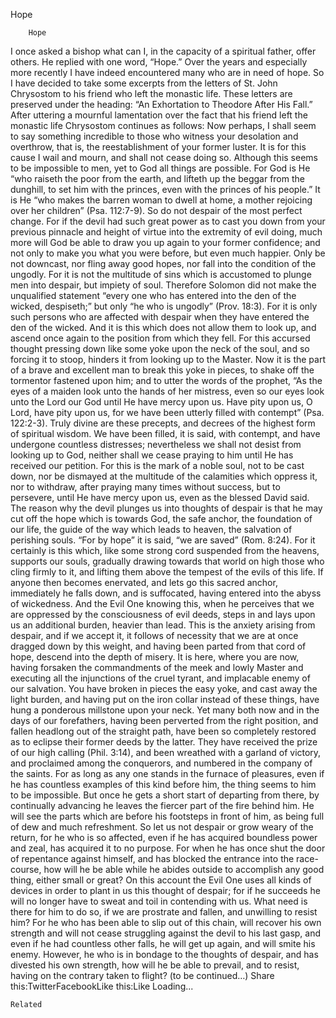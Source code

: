 Hope

		Hope
I once asked a bishop what can I, in the capacity of a spiritual father, offer others. He replied with one word, “Hope.” Over the years and especially more recently I have indeed encountered many who are in need of hope. So I have decided to take some excerpts from the letters of St. John Chrysostom to his friend who left the monastic life. These letters are preserved under the heading: “An Exhortation to Theodore After His Fall.” After uttering a mournful lamentation over the fact that his friend left the monastic life Chrysostom continues as follows:
Now perhaps, I shall seem to say something incredible to those who witness your desolation and overthrow, that is, the reestablishment of your former luster. It is for this cause I wail and mourn, and shall not cease doing so. Although this seems to be impossible to men, yet to God all things are possible. For God is He “who raiseth the poor from the earth, and lifteth up the beggar from the dunghill, to set him with the princes, even with the princes of his people.” It is He “who makes the barren woman to dwell at home, a mother rejoicing over her children” (Psa. 112:7-9). So do not despair of the most perfect change. For if the devil had such great power as to cast you down from your previous pinnacle and height of virtue into the extremity of evil doing, much more will God be able to draw you up again to your former confidence; and not only to make you what you were before, but even much happier. Only be not downcast, nor fling away good hopes, nor fall into the condition of the ungodly. For it is not the multitude of sins which is accustomed to plunge men into despair, but impiety of soul. Therefore Solomon did not make the unqualified statement “every one who has entered into the den of the wicked, despiseth;” but only “he who is ungodly” (Prov. 18:3). For it is only such persons who are affected with despair when they have entered the den of the wicked. And it is this which does not allow them to look up, and ascend once again to the position from which they fell. For this accursed thought pressing down like some yoke upon the neck of the soul, and so forcing it to stoop, hinders it from looking up to the Master. Now it is the part of a brave and excellent man to break this yoke in pieces, to shake off the tormentor fastened upon him; and to utter the words of the prophet, “As the eyes of a maiden look unto the hands of her mistress, even so our eyes look unto the Lord our God until He have mercy upon us. Have pity upon us, O Lord, have pity upon us, for we have been utterly filled with contempt” (Psa. 122:2-3). Truly divine are these precepts, and decrees of the highest form of spiritual wisdom. We have been filled, it is said, with contempt, and have undergone countless distresses; nevertheless we shall not desist from looking up to God, neither shall we cease praying to him until He has received our petition. For this is the mark of a noble soul, not to be cast down, nor be dismayed at the multitude of the calamities which oppress it, nor to withdraw, after praying many times without success, but to persevere, until He have mercy upon us, even as the blessed David said.
The reason why the devil plunges us into thoughts of despair is that he may cut off the hope which is towards God, the safe anchor, the foundation of our life, the guide of the way which leads to heaven, the salvation of perishing souls. “For by hope” it is said, “we are saved” (Rom. 8:24). For it certainly is this which, like some strong cord suspended from the heavens, supports our souls, gradually drawing towards that world on high those who cling firmly to it, and lifting them above the tempest of the evils of this life. If anyone then becomes enervated, and lets go this sacred anchor, immediately he falls down, and is suffocated, having entered into the abyss of wickedness. And the Evil One knowing this, when he perceives that we are oppressed by the consciousness of evil deeds, steps in and lays upon us an additional burden, heavier than lead. This is the anxiety arising from despair, and if we accept it, it follows of necessity that we are at once dragged down by this weight, and having been parted from that cord of hope, descend into the depth of misery. It is here, where you are now, having forsaken the commandments of the meek and lowly Master and executing all the injunctions of the cruel tyrant, and implacable enemy of our salvation. You have broken in pieces the easy yoke, and cast away the light burden, and having put on the iron collar instead of these things, have hung a ponderous millstone upon your neck.
Yet many both now and in the days of our forefathers, having been perverted from the right position, and fallen headlong out of the straight path, have been so completely restored as to eclipse their former deeds by the latter. They have received the prize of our high calling (Phil. 3:14), and been wreathed with a garland of victory, and proclaimed among the conquerors, and numbered in the company of the saints. For as long as any one stands in the furnace of pleasures, even if he has countless examples of this kind before him, the thing seems to him to be impossible. But once he gets a short start of departing from there, by continually advancing he leaves the fiercer part of the fire behind him. He will see the parts which are before his footsteps in front of him, as being full of dew and much refreshment. So let us not despair or grow weary of the return, for he who is so affected, even if he has acquired boundless power and zeal, has acquired it to no purpose. For when he has once shut the door of repentance against himself, and has blocked the entrance into the race-course, how will he be able while he abides outside to accomplish any good thing, either small or great? On this account the Evil One uses all kinds of devices in order to plant in us this thought of despair; for if he succeeds he will no longer have to sweat and toil in contending with us. What need is there for him to do so, if we are prostrate and fallen, and unwilling to resist him? For he who has been able to slip out of this chain, will recover his own strength and will not cease struggling against the devil to his last gasp, and even if he had countless other falls, he will get up again, and will smite his enemy. However, he who is in bondage to the thoughts of despair, and has divested his own strength, how will he be able to prevail, and to resist, having on the contrary taken to flight? (to be continued…)
Share this:TwitterFacebookLike this:Like Loading...

	Related
			